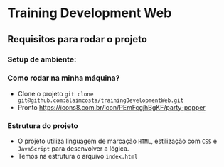 # Training Development Web

## Requisitos para rodar o projeto

### Setup de ambiente:

### Como rodar na minha máquina?
- Clone o projeto `git clone git@github.com:alaimcosta/trainingDevelopmentWeb.git`
- Pronto https://icons8.com.br/icon/PEmFcgjhBgKF/party-popper 

### Estrutura do projeto
- O projeto utiliza linguagem de marcação `HTML`, estilização com `CSS` e `JavaScript` para desenvolver a lógica. 
- Temos na estrutura o arquivo `ìndex.html`
